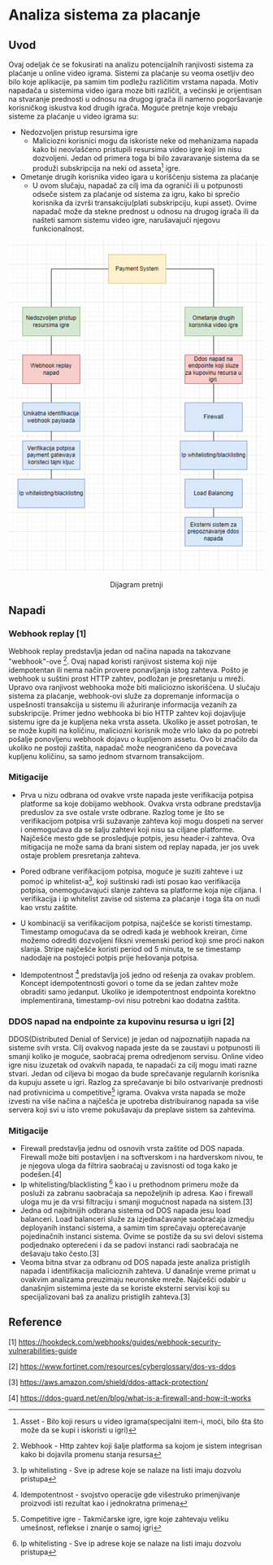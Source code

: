 # Analiza sistema za placanje

## Uvod

Ovaj odeljak će se fokusirati na analizu potencijalnih ranjivosti sistema za plaćanje u online video igrama. Sistemi za plaćanje su veoma osetljiv deo bilo koje aplikacije,
pa samim tim podležu različitim vrstama napada. Motiv napadača u sistemima video igara moze biti različit, a većinski je orijentisan na stvaranje prednosti u odnosu na drugog igrača ili namerno pogoršavanje korisničkog iskustva kod drugih igrača. 
Moguće pretnje koje vrebaju sisteme za plaćanje u video igrama su:
- Nedozvoljen pristup resursima igre
    - Maliciozni korisnici mogu da iskoriste neke od mehanizama napada kako bi neovlašćeno pristupili resursima video igre koji im nisu dozvoljeni.
    Jedan od primera toga bi bilo zavaravanje sistema da se produži subskripcija na neki od asseta[^1] igre.
- Ometanje drugih korisnika video igara u korišćenju sistema za plaćanje
    - U ovom slučaju, napadač za cilj ima da ograniči ili u potpunosti odseče sistem za plaćanje od sistema za igru, kako bi sprečio korisnika da izvrši transakciju(plati
    subskripciju, kupi asset). Ovime napadač može da stekne prednost u odnosu na drugog igrača ili da našteti samom sistemu video igre, narušavajući njegovu funkcionalnost.

<p align="center">
    <img src="https://github.com/JanosevicRa177/Game-security-research/blob/main/literatura/Naucni%20clanci/Online%20igre/Analiza%20pretnji%20kroz%20analizu%20sistema%20za%20placanje/Slike/ModelPretnji.png"/>
</p>
<p align="center">
    Dijagram pretnji
</p>

## Napadi

### Webhook replay [1]
Webhook replay predstavlja jedan od načina napada na takozvane "webhook"-ove [^2]. Ovaj napad koristi ranjivost sistema koji nije idempotentan ili nema način provere ponavljanja istog zahteva. Pošto je webhook u suštini prost HTTP zahtev, podložan je presretanju u mreži. Upravo ova ranjivost webhooka može biti maliciozno iskorišćena. U slučaju sistema za plaćanje, webhook-ovi služe za dopremanje informacija o uspešnosti transakcija u sistemu ili ažuriranje informacija vezanih za subskripcije.
Primer jedno webhooka bi bio HTTP zahtev koji dojavljuje sistemu igre da je kupljena neka vrsta asseta. Ukoliko je asset potrošan, te se može kupiti na količinu, maliciozni korisnik može vrlo lako da po potrebi pošalje ponovljenu webhook dojavu o kupljenom assetu. Ovo bi značilo da ukoliko ne postoji zaštita, napadač može neograničeno da povećava kupljenu količinu, sa samo jednom stvarnom transakcijom.

### Mitigacije
- Prva u nizu odbrana od ovakve vrste napada jeste verifikacija potpisa platforme sa koje dobijamo webhook. Ovakva vrsta odbrane predstavlja preduslov za sve ostale vrste odbrane. Razlog tome je što se verifikacijom potpisa vrši sužavanje zahteva koji mogu dospeti na server i onemogućava da se šalju zahtevi koji nisu sa ciljane platforme.
Najčešće mesto gde se prosledjuje potpis, jesu header-i zahteva. Ova mitigacija ne može sama da brani sistem od replay napada, jer jos uvek ostaje problem presretanja zahteva.

- Pored odbrane verifikacijom potpisa, moguće je suziti zahteve i uz pomoć ip whitelist-a[^4], koji suštinski radi isti posao kao verifikacija potpisa, onemogućavajući slanje zahteva sa platforme koja nije ciljana. I verifikacija i ip whitelist zavise od sistema za plaćanje i toga šta on nudi kao vrstu zaštite.

- U kombinaciji sa verifikacijom potpisa, najčešće se koristi timestamp. Timestamp omogućava da se odredi kada je webhook kreiran, čime možemo odrediti dozvoljeni fiksni vremenski period koji sme proći nakon slanja. Stripe najčešće koristi period od 5 minuta, te se timestamp nadodaje na postojeći potpis prije hešovanja potpisa.

- Idempotentnost [^3] predstavlja još jedno od rešenja za ovakav problem. Koncept idempotentnosti govori o tome da se jedan zahtev može obraditi samo jedanput. Ukoliko je idempotentnost endpointa korektno implementirana, timestamp-ovi nisu potrebni kao dodatna zaštita. 

### DDOS napad na endpointe za kupovinu resursa u igri [2]
DDOS(Distributed Denial of Service) je jedan od najpoznatijih napada na sisteme svih vrsta. Cilj ovakvog napada jeste da se zaustavi u potpunosti ili smanji koliko je moguće, saobraćaj prema odredjenom servisu. Online video igre nisu izuzetak od ovakvih napada, te napadači za cilj mogu imati razne stvari. Jedan od ciljeva bi mogao da bude sprečavanje regularnih korisnika da kupuju assete u igri. Razlog za sprečavanje bi bilo ostvarivanje prednosti nad protivnicima u competitive[^6] igrama. Ovakva vrsta napada se može izvesti na više načina a najčešća je upotreba distribuiranog napada sa više servera koji svi u isto vreme pokušavaju da preplave sistem sa zahtevima. 

### Mitigacije 
- Firewall predstavlja jednu od osnovih vrsta zaštite od DOS napada. Firewall može biti postavljen i na softverskom i na hardverskom nivou, te je njegova uloga da filtrira saobraćaj u zavisnosti od toga kako je podešen.[4]
- Ip whitelisting/blacklisting [^4] kao i u prethodnom primeru može da posluži za zabranu saobraćaja sa nepoželjnih ip adresa. Kao i firewall uloga mu je da vrsi filtraciju i smanji mogućnost napada na sistem.[3]
- Jedna od najbitnijih odbrana sistema od DOS napada jesu load balanceri. Load balanceri služe za izjednačavanje saobraćaja izmedju deployanih instanci sistema, a samim tim sprečavaju opterećavanje pojedinačnih instanci sistema. Ovime se postiže da su svi delovi sistema podjednako opterećeni i da se padovi instanci radi saobraćaja ne dešavaju tako često.[3]
- Veoma bitna stvar za odbranu od DOS napada jeste analiza pristiglih napada i identifikacija malicioznih zahteva. U današnje vreme primat u ovakvim analizama preuzimaju neuronske mreže. Najčešći odabir u današnjim sistemima jeste da se koriste eksterni servisi koji su specijalizovani baš za analizu pristiglih zahteva.[3]


## Reference
[1] https://hookdeck.com/webhooks/guides/webhook-security-vulnerabilities-guide

[2] https://www.fortinet.com/resources/cyberglossary/dos-vs-ddos

[3] https://aws.amazon.com/shield/ddos-attack-protection/

[4] https://ddos-guard.net/en/blog/what-is-a-firewall-and-how-it-works

[^1]: Asset - Bilo koji resurs u video igrama(specijalni item-i, moći, bilo šta što može da se kupi i iskoristi u igri)

[^2]: Webhook - Http zahtev koji šalje platforma sa kojom je sistem integrisan kako bi dojavila promenu stanja resursa

[^3]: Idempotentnost - svojstvo operacije gde višestruko primenjivanje proizvodi isti rezultat kao i jednokratna primena

[^4]: Ip whitelisting - Sve ip adrese koje se nalaze na listi imaju dozvolu pristupa

[^5]: Ip blacklisting - Sve ip adrese koje se nalaze na listi nemaju dozvolu pristupa

[^6]: Competitive igre - Takmičarske igre, igre koje zahtevaju veliku umešnost, reflekse i znanje o samoj igri